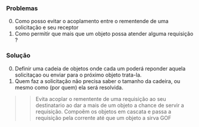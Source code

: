 ### Problemas
00. Como posso evitar o acoplamento entre o rementende de uma solicitação e seu receptor
00. Como permitir que mais que um objeto possa atender alguma requisição ?

### Solução
00. Definir uma cadeia de objetos onde cada um poderá reponder aquela solicitaçao ou enviar para o próximo objeto trata-la.
00. Quem faz a solicitação não precisa saber o tamanho da cadeira, ou mesmo como (por quem) ela será resolvida.


>> Evita acoplar o rementente de uma requisição ao seu destinatario ao dar a mais de um objeto a chance de servir a requisição. Compoẽm os objetos em cascata e passa a requisição pela corrente até que um objeto a sirva
GOF

